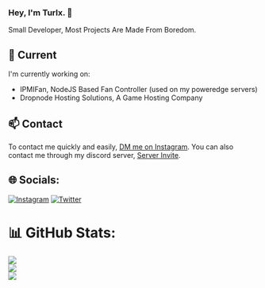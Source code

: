 ### Hey, I'm Turlx. 👋

Small Developer, Most Projects Are Made From Boredom.

## 🔭 Current

I'm currently working on:
- IPMIFan, NodeJS Based Fan Controller (used on my poweredge servers)
- Dropnode Hosting Solutions, A Game Hosting Company

## 📫 Contact

To contact me quickly and easily, [DM me on Instagram](https://instagram.com/tur_lx).
You can also contact me through my discord server, [Server Invite](https://discord.gg/VfhrGySMTB).

## 🌐 Socials:
[![Instagram](https://img.shields.io/badge/Instagram-%23E4405F.svg?logo=Instagram&logoColor=white)](https://instagram.com/tur_lx) [![Twitter](https://img.shields.io/badge/Twitter-%231DA1F2.svg?logo=Twitter&logoColor=white)](https://twitter.com/TurlxTheHuman) 

# 📊 GitHub Stats:
![](https://github-readme-stats.vercel.app/api?username=TurlxTheHuman&theme=nightowl&hide_border=false&include_all_commits=true&count_private=true)<br/>
![](https://github-readme-streak-stats.herokuapp.com/?user=TurlxTheHuman&theme=nightowl&hide_border=false)<br/>
![](https://github-readme-stats.vercel.app/api/top-langs/?username=TurlxTheHuman&theme=nightowl&hide_border=false&include_all_commits=true&count_private=true&layout=compact)
